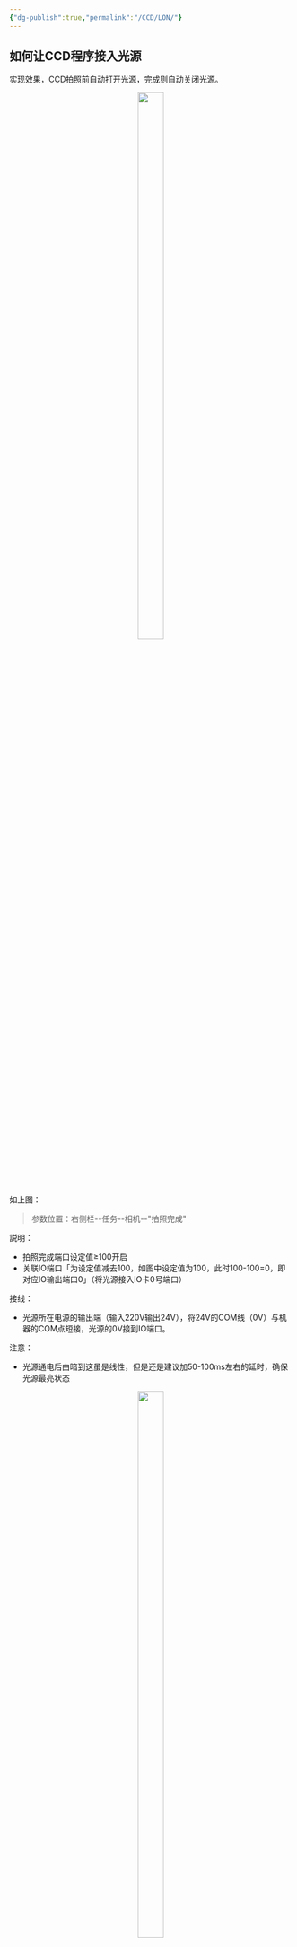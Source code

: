 ```yaml
---
{"dg-publish":true,"permalink":"/CCD/LON/"}
---
```



## 如何让CCD程序接入光源

实现效果，CCD拍照前自动打开光源，完成则自动关闭光源。


<div align="center"><img src="https://tc.jisicn.top/img/202311072337047.png" width="30%" height="50%"></img></div>

如上图：
> 参数位置：右侧栏--任务--相机--"拍照完成"

説明：
- 拍照完成端口设定值≥100开启
- 关联IO端口「为设定值减去100，如图中设定值为100，此时100-100=0，即对应IO输出端口0」（将光源接入IO卡0号端口）

接线：
- 光源所在电源的输出端（输入220V输出24V），将24V的COM线（0V）与机器的COM点短接，光源的0V接到IO端口。

注意：
- 光源通电后由暗到这虽是线性，但是还是建议加50-100ms左右的延时，确保光源最亮状态

 <div align="center"><img src="https://tc.jisicn.top/img/202311072358971.png" width="30%" height="50%"></img></div>

- 此外，"IO发送延时"不可太短，如果出现光源亮了，但是还没正常取图就关闭了，通常就是"IO发送延时"太短，适当加长便可
---
---
<center><a href="https://www.jisicn.top" target="_blank">东莞集思光电科技有限公司</a></center>
<center><a href="https://www.jisicn.top" target="_blank">https://www.jisicn.top</a></center>
<center><a href="Https://www.dgjisi.eu.org" target="_blank">https://www.dgjisi.eu.org</a></center>

---
**如何获取最新CCD程序**

关注公众号，并发送 **“CCD”** 获取

<div align="center">
    <img src="https://cloud.jisi.cf/api/v3/file/source/1124/JISI%20%E5%85%AC%E4%BC%97%E5%8F%B7.jpg?sign=vxeGqA0B2Y-Yger8pV5Rxvdh6ZeBWi4fVG1Wm98bXNo%3D%3A0" width="40%" height="40%"></img>
</div>


------

<div align='center' ><font size='50'><b>End Thanks</b></font></div>